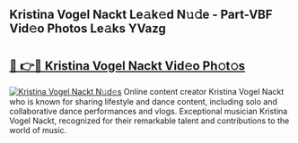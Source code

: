 ## Kristina Vogel Nackt Le𝚊k𝚎d N𝚞𝚍e - Part-VBF Vid𝚎o Photos Le𝚊ks YVazg

# <h2><a href="http://fb2f5tn.evod.top/?m=Kristina+Vogel+Nackt">🔗 👉🔴 Kristina Vogel Nackt Vid𝚎o Ph𝚘t𝚘s</a></h2>

[![Kristina Vogel Nackt N𝚞d𝚎s](https://i.imgur.com/8V9OHl7.gif)](http://fb2f5tn.evod.top/?m=Kristina+Vogel+Nackt)
Online content creator Kristina Vogel Nackt who is known for sharing lifestyle and dance content, including solo and collaborative dance performances and vlogs. Exceptional musician Kristina Vogel Nackt, recognized for their remarkable talent and contributions to the world of music. 
